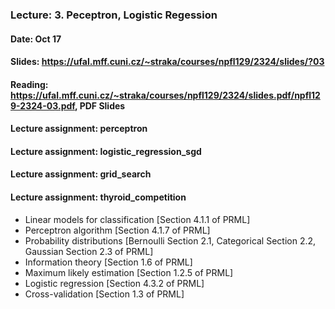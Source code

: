 ### Lecture: 3. Peceptron, Logistic Regession
#### Date: Oct 17
#### Slides: https://ufal.mff.cuni.cz/~straka/courses/npfl129/2324/slides/?03
#### Reading: https://ufal.mff.cuni.cz/~straka/courses/npfl129/2324/slides.pdf/npfl129-2324-03.pdf, PDF Slides
#### Lecture assignment: perceptron
#### Lecture assignment: logistic_regression_sgd
#### Lecture assignment: grid_search
#### Lecture assignment: thyroid_competition

- Linear models for classification [Section 4.1.1 of PRML]
- Perceptron algorithm [Section 4.1.7 of PRML]
- Probability distributions [Bernoulli Section 2.1, Categorical Section 2.2, Gaussian Section 2.3 of PRML]
- Information theory [Section 1.6 of PRML]
- Maximum likely estimation [Section 1.2.5 of PRML]
- Logistic regression [Section 4.3.2 of PRML]
- Cross-validation [Section 1.3 of PRML]
